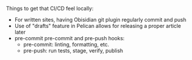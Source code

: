 Things to get that CI/CD feel locally:

- For written sites, having Obisidian git plugin regularly commit and push
- Use of "drafts" feature in Pelican allows for releasing a proper article later
- pre-commit pre-commit and pre-push hooks:
  - pre-commit: linting, formatting, etc.
  - pre-push: run tests, stage, verify, publish
